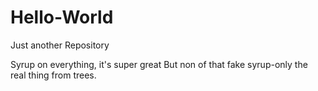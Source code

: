 # Hello-World
Just another Repository



Syrup on everything, it's super great
But non of that fake syrup-only the real thing from trees.

